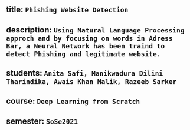 
## title: `Phishing Website Detection`
 
## description: `Using Natural Language Processing approch and by focusing on words in Adress Bar, a Neural Network has been traind to detect Phishing and legitimate website.`

## students: `Anita Safi, Manikwadura Dilini Tharindika, Awais Khan Malik, Razeeb Sarker`

## course: `Deep Learning from Scratch`

## semester: `SoSe2021`




